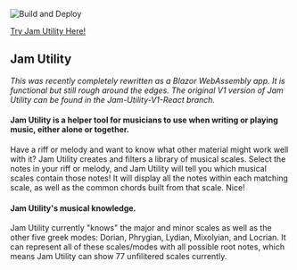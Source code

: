 ![Build and Deploy](https://github.com/github/docs/actions/workflows/deploy.yml/badge.svg) 

[Try Jam Utility Here!](https://zhanknight.github.io/jam-utility/)

## Jam Utility 
*This was recently completely rewritten as a Blazor WebAssembly app. It is functional but still rough around the edges.*
*The original V1 version of Jam Utility can be found in the Jam-Utility-V1-React branch.*

#### Jam Utility is a helper tool for musicians to use when writing or playing music, either alone or together. 
Have a riff or melody and want to know what other material might work well with it? 
Jam Utility creates and filters a library of musical scales. Select the notes in your riff or melody, and Jam Utility will tell you which musical scales contain those notes! It will display all the notes within each matching scale, as well as the common chords built from that scale. Nice! 

#### Jam Utility's musical knowledge. 
Jam Utility currently "knows" the major and minor scales as well as the other five greek modes: Dorian, Phrygian, Lydian, Mixolyian, and Locrian. It can represent all of these scales/modes with all possible root notes, which means Jam Utility can show 77 unfilitered scales currently. 

